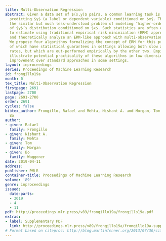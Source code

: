 ```yaml
---
title: Multi-Observation Regression
abstract: Given a data set of $(x,y)$ pairs, a common learning task is to fit a model
  predicting $y$ (a label or dependent variable) conditioned on $x$. This paper considers
  the similar but much less-understood problem of modeling “higher-order” statistics
  of $y$’s distribution conditioned on $x$. Such statistics are often challenging
  to estimate using traditional empirical risk minimization (ERM) approaches. We develop
  and theoretically analyze an ERM-like approach with multi-observation loss functions.
  We propose four algorithms formalizing the concept of ERM for this problem, two
  of which have statistical guarantees in settings allowing both slow and fast convergence
  rates, but which are out-performed empirically by the other two. Empirical results
  illustrate potential practicality of these algorithms in low dimensions and significant
  improvement over standard approaches in some settings.
layout: inproceedings
series: Proceedings of Machine Learning Research
id: frongillo19a
month: 0
tex_title: Multi-Observation Regression
firstpage: 2691
lastpage: 2700
page: 2691-2700
order: 2691
cycles: false
bibtex_author: Frongillo, Rafael and Mehta, Nishant A. and Morgan, Tom and Waggoner,
  Bo
author:
- given: Rafael
  family: Frongillo
- given: Nishant A.
  family: Mehta
- given: Tom
  family: Morgan
- given: Bo
  family: Waggoner
date: 2019-04-11
address: 
publisher: PMLR
container-title: Proceedings of Machine Learning Research
volume: '89'
genre: inproceedings
issued:
  date-parts:
  - 2019
  - 4
  - 11
pdf: http://proceedings.mlr.press/v89/frongillo19a/frongillo19a.pdf
extras:
- label: Supplementary PDF
  link: http://proceedings.mlr.press/v89/frongillo19a/frongillo19a-supp.pdf
# Format based on citeproc: http://blog.martinfenner.org/2013/07/30/citeproc-yaml-for-bibliographies/
---
```

